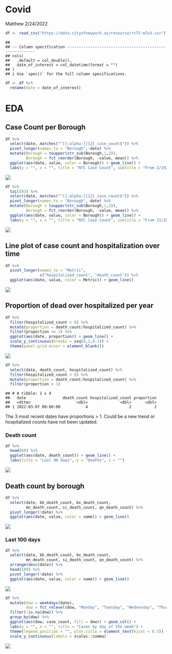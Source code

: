 Covid
================
Matthew
2/24/2022

``` r
df <- read_csv("https://data.cityofnewyork.us/resource/rc75-m7u3.csv")
```

    ## 
    ## -- Column specification --------------------------------------------------------
    ## cols(
    ##   .default = col_double(),
    ##   date_of_interest = col_datetime(format = "")
    ## )
    ## i Use `spec()` for the full column specifications.

``` r
df <- df %>%
  rename(date = date_of_interest)
```

# EDA

## Case Count per Borough

``` r
df %>%
  select(date, matches("^[[:alpha:]]{2}_case_count$")) %>%
  pivot_longer(names_to = "Borough",-date) %>%
  mutate(Borough = toupper(str_sub(Borough,1,2)),
         Borough = fct_reorder(Borough, -value, mean)) %>%
  ggplot(aes(date, value, color = Borough)) + geom_line() +
  labs(y = "", x = "", title = "NYC Case Count", subtitle = "From 2/29/20 to 2/20/22")
```

![](Covid_files/figure-gfm/unnamed-chunk-2-1.png)<!-- -->

``` r
df %>%
  tail(93) %>% 
  select(date, matches("^[[:alpha:]]{2}_case_count$")) %>%
  pivot_longer(names_to = "Borough",-date) %>%
  mutate(Borough = toupper(str_sub(Borough,1,2)),
         Borough = fct_reorder(Borough, -value, mean)) %>%
  ggplot(aes(date, value, color = Borough)) + geom_line() +
  labs(y = "", x = "", title = "NYC Case Count", subtitle = "From 11/20/21 to 2/20/22")
```

![](Covid_files/figure-gfm/unnamed-chunk-2-2.png)<!-- -->

## Line plot of case count and hospitalization over time

``` r
df %>%
  pivot_longer(names_to = "Metric", 
               c("hospitalized_count", "death_count")) %>%
  ggplot(aes(date, value, color = Metric)) + geom_line()
```

![](Covid_files/figure-gfm/unnamed-chunk-3-1.png)<!-- -->

## Proportion of dead over hospitalized per year

``` r
df %>%
  filter(hospitalized_count > 0) %>%
  mutate(proportion = death_count/hospitalized_count) %>% 
  filter(proportion <= 1) %>%
  ggplot(aes(date, proportion)) + geom_line() +
  scale_y_continuous(breaks = seq(0,1,0.2)) +
  theme(panel.grid.minor = element_blank())
```

![](Covid_files/figure-gfm/unnamed-chunk-4-1.png)<!-- -->

``` r
df %>%
  select(date, death_count, hospitalized_count) %>%
  filter(hospitalized_count > 0) %>%
  mutate(proportion = death_count/hospitalized_count) %>%
  filter(proportion > 1) 
```

    ## # A tibble: 1 x 4
    ##   date                death_count hospitalized_count proportion
    ##   <dttm>                    <dbl>              <dbl>      <dbl>
    ## 1 2022-03-07 00:00:00           4                  2          2

The 3 most recent dates have proportions &gt; 1. Could be a new trend or
hospitalized counts have not been updated.

### Death count

``` r
df %>%
  head(60) %>%
  ggplot(aes(date, death_count)) + geom_line() +
  labs(title = "Last 90 days", y = "Deaths", x = "")
```

![](Covid_files/figure-gfm/unnamed-chunk-5-1.png)<!-- -->

## Death count by borough

``` r
df %>%
  select(date, bk_death_count, bx_death_count,
         mn_death_count, si_death_count, qn_death_count) %>%
  pivot_longer(!date) %>%
  ggplot(aes(date, value, color = name)) + geom_line()
```

![](Covid_files/figure-gfm/unnamed-chunk-6-1.png)<!-- -->

### Last 100 days

``` r
df %>%
  select(date, bk_death_count, bx_death_count,
         mn_death_count, si_death_count, qn_death_count) %>%
  arrange(desc(date)) %>%
  head(100) %>%
  pivot_longer(!date) %>%
  ggplot(aes(date, value, color = name)) + geom_line()
```

![](Covid_files/figure-gfm/unnamed-chunk-7-1.png)<!-- -->

``` r
df %>%
  mutate(dow = weekdays(date),
         dow = fct_relevel(dow, "Monday", "Tuesday", "Wednesday", "Thursday", "Friday", "Saturday", "Sunday")) %>%
  filter(!is.na(dow)) %>%
  group_by(dow) %>%
  ggplot(aes(dow, case_count, fill = dow)) + geom_col() + 
  labs(y = "", x = "", title = "Cases by day of the week") +
  theme(legend.position = "", plot.title = element_text(hjust = 0.5)) + 
  scale_y_continuous(labels = scales::comma)
```

![](Covid_files/figure-gfm/unnamed-chunk-8-1.png)<!-- -->
